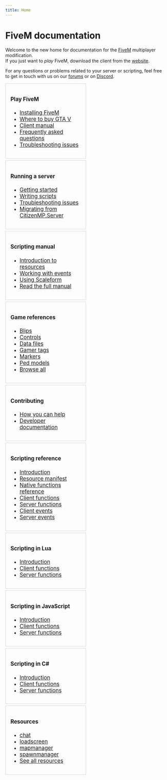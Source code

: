 ```yaml
---
title: Home
---
```


FiveM documentation
===================

Welcome to the new home for documentation for the [FiveM][home] multiplayer modification. <br/>
If you just want to _play_ FiveM, download the client from the [website][home].

For any questions or problems related to your server or scripting, feel free to
get in touch with us on our [forums][forum] or on [Discord][discord].

<div style="font-size: 0;">
  <div style="width: 50%; vertical-align: top; display: inline-block; font-size: 1.05rem; padding-right: 5px;">
    <div style="border: 1px solid lightgray; padding: 15px; margin-bottom: 5px;">
      <h4>Play FiveM</h4>
      <ul>
        <li><a href="/client-manual/installing-fivem">Installing FiveM</a></li>
        <li><a href="/client-manual/where-to-buy-gtav">Where to buy GTA V</a></li>
        <li><a href="/client-manual">Client manual</a></li>
        <li><a href="/support/client-faq">Frequently asked questions</a></li>
        <li><a href="/support/client-issues">Troubleshooting issues</a></li>
      </ul>
    </div>
    <div style="border: 1px solid lightgray; padding: 15px; margin-bottom: 5px;">
      <h4>Running a server</h4>
      <ul>
        <li><a href="/server-manual/setting-up-a-server">Getting started</a></li>
        <li><a href="/scripting-manual/introduction">Writing scripts</a></li>
        <li><a href="/support/server-issues">Troubleshooting issues</a></li>
        <li><a href="/server-manual/migrating-from-citmp">Migrating from CitizenMP.Server</a></li>
      </ul>
    </div>
    <div style="border: 1px solid lightgray; padding: 15px; margin-bottom: 5px;">
      <h4>Scripting manual</h4>
      <ul>
        <li><a href="/scripting-manual/introduction/introduction-to-resources">Introduction to resources</a></li>
        <!-- <li><a href="/scripting-manual/debugging-scripts">Debugging your scripts</a></li> -->
        <!-- <li><a href="/scripting-manual/creating-a-custom-loadscreen">Creating a custom loadscreen</a></li> -->
        <li><a href="/scripting-manual/working-with-events">Working with events</a></li>
        <!-- <li><a href="/scripting-manual/using-nui">Using NUI</a></li> -->
        <!-- <li><a href="/scripting-manual/using-dui">Using DUI</a></li> -->
        <li><a href="/scripting-manual/using-scaleform">Using Scaleform</a></li>
        <li><a href="/scripting-manual">Read the full manual</a></li>
      </ul>
    </div>
    <div style="border: 1px solid lightgray; padding: 15px; margin-bottom: 5px;">
      <h4>Game references</h4>
      <ul>
        <li><a href="/game-references/blips">Blips</a></li>
        <li><a href="/game-references/controls">Controls</a></li>
        <li><a href="/game-references/data-files">Data files</a></li>
        <li><a href="/game-references/gamer-tags">Gamer tags</a></li>
        <li><a href="/game-references/markers">Markers</a></li>
        <li><a href="/game-references/ped-models">Ped models</a></li>
        <li><a href="/game-references">Browse all</a></li>
      </ul>
    </div>
    <div style="border: 1px solid lightgray; padding: 15px; margin-bottom: 5px;">
      <h4>Contributing</h4>
      <ul>
        <li><a href="/contributing/how-you-can-help">How you can help</a></li>
        <li><a href="/developers/">Developer documentation</a></li>
      </ul>
    </div>
  </div>
  <div style="width: 50%; vertical-align: top; display: inline-block; font-size: 1.05rem;">
    <div style="border: 1px solid lightgray; padding: 15px; margin-bottom: 5px;">
      <h4>Scripting reference</h4>
      <ul>
        <li><a href="/scripting-manual/introduction">Introduction</a></li>
        <li><a href="/scripting-reference/resource-manifest/resource-manifest">Resource manifest</a></li>
        <li><a href="https://runtime.fivem.net/doc/reference.html" target="_blank">Native functions reference</a></li>
        <li><a href="/scripting-reference/client-functions">Client functions</a></li>
        <li><a href="/scripting-reference/server-functions">Server functions</a></li>
        <!-- <li><a href="/scripting-reference/useful-functions">Useful functions</a></li> -->
        <li><a href="/scripting-reference/events/client-events">Client events</a></li>
        <li><a href="/scripting-reference/events/server-events">Server events</a></li>
      </ul>
    </div>
    <div style="border: 1px solid lightgray; padding: 15px; margin-bottom: 5px;">
      <h4>Scripting in Lua</h4>
      <ul>
        <li><a href="/scripting-manual/runtimes/lua">Introduction</a></li>
        <li><a href="/scripting-reference/runtimes/lua/client-functions">Client functions</a></li>
        <li><a href="/scripting-reference/runtimes/lua/server-functions">Server functions</a></li>
      </ul>
    </div>
    <div style="border: 1px solid lightgray; padding: 15px; margin-bottom: 5px;">
      <h4>Scripting in JavaScript</h4>
      <ul>
        <li><a href="/scripting-manual/runtimes/javascript">Introduction</a></li>
        <li><a href="/scripting-reference/runtimes/javascript/client-functions">Client functions</a></li>
        <li><a href="/scripting-reference/runtimes/javascript/server-functions">Server functions</a></li>
      </ul>
    </div>
    <div style="border: 1px solid lightgray; padding: 15px; margin-bottom: 5px;">
      <h4>Scripting in C#</h4>
      <ul>
        <li><a href="/scripting-manual/runtimes/csharp">Introduction</a></li>
        <li><a href="/scripting-reference/runtimes/csharp/client-functions">Client functions</a></li>
        <li><a href="/scripting-reference/runtimes/csharp/server-functions">Server functions</a></li>
      </ul>
    </div>
    <div style="border: 1px solid lightgray; padding: 15px; margin-bottom: 5px;">
      <h4>Resources</h4>
      <ul>
        <li><a href="/resources/chat">chat</a></li>
        <li><a href="/resources/loadscreen">loadscreen</a></li>
        <li><a href="/resources/mapmanager">mapmanager</a></li>
        <li><a href="/resources/spawnmanager">spawnmanager</a></li>
        <li><a href="/resources">See all resources</a></li>
      </ul>
    </div>
  </div>
</div>

[home]: https://fivem.net/
[forum]: https://forum.fivem.net/
[discord]: https://discord.gg/GtvkUsc
